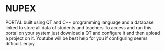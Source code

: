 # NUPEX
PORTAL built using QT and C++ programming language and a database linked to store all data of students and teachers
To access and run this portal on your system just download a QT and configure it and then upload a project on it.
Youtube will be best help for you if configuring seems difficult.
enjoy
